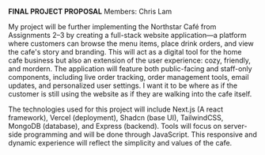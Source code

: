 **FINAL PROJECT PROPOSAL**
Members: Chris Lam

My project will be further implementing the Northstar Café from Assignments 2–3 by creating a full-stack website application—a platform where customers can browse the menu items, place drink orders, and view the cafe's story and branding. This will act as a digital tool for the home cafe business but also an extension of the user experience: cozy, friendly, and mordern. The application will feature both public-facing and staff-only components, including live order tracking, order management tools, email updates, and personalized user settings. I want it to be where as if the customer is still using the website as if they are walking into the cafe itself.

The technologies used for this project will include Next.js (A react framework), Vercel (deployment), Shadcn (base UI), TailwindCSS, MongoDB (database), and Express (backend). Tools will focus on server-side programming and will be done through JavaScript. This responsive and dynamic experience will reflect the simplicity and values of the cafe.
